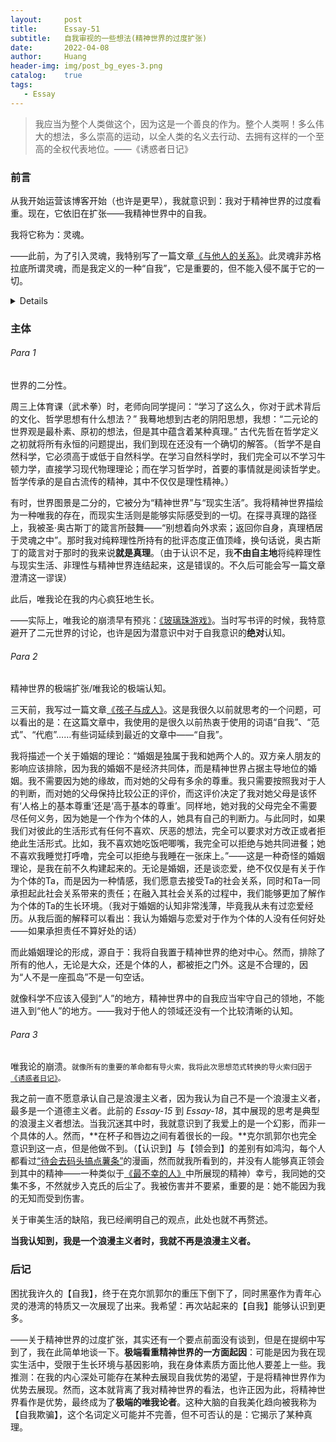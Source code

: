 ```yaml
---
layout:     post
title:      Essay-51
subtitle:   自我审视的一些想法(精神世界的过度扩张)
date:       2022-04-08
author:     Huang
header-img: img/post_bg_eyes-3.png
catalog:    true
tags:
   - Essay
---
```


> 我应当为整个人类做这个，因为这是一个善良的作为。整个人类啊！多么伟大的想法，多么崇高的运动，以全人类的名义去行动、去拥有这样的一个至高的全权代表地位。——《诱惑者日记》

### 前言

从我开始运营该博客开始（也许是更早），我就意识到：我对于精神世界的过度看重。现在，它依旧在扩张——我精神世界中的自我。

我将它称为：灵魂。

——此前，为了引入灵魂，我特别写了一篇文章[《与他人的关系》](https://xn--29s704loyd.com/2022/03/16/Essay-48/)。此灵魂非苏格拉底所谓灵魂，而是我定义的一种“自我”，它是重要的，但不能入侵不属于它的一切。

<details>关于柏拉图和苏格拉底，在我的笔下他们的思想是一致的。毕竟苏格拉底没有写书，我也不是此方面的专家。</details>

### 主体

###### Para 1

世界的二分性。

周三上体育课（武术拳）时，老师向同学提问：“学习了这么久，你对于武术背后的文化、哲学思想有什么想法？” 我蓦地想到古老的阴阳思想，我想：“二元论的世界观是最朴素、原初的想法，但是其中蕴含着某种真理。” 古代先哲在哲学定义之初就将所有永恒的问题提出，我们到现在还没有一个确切的解答。（哲学不是自然科学，它必须高于或低于自然科学。在学习自然科学时，我们完全可以不学习牛顿力学，直接学习现代物理理论；而在学习哲学时，首要的事情就是阅读哲学史。哲学传承的是自古流传的精神，其中不仅仅是理性精神。）

有时，世界图景是二分的，它被分为“精神世界”与“现实生活”。我将精神世界描绘为一种唯我的存在，而现实生活则是能够实际感受到的一切。在探寻真理的路径上，我被圣·奥古斯丁的箴言所鼓舞——“别想着向外求索；返回你自身，真理栖居于灵魂之中”。那时我对纯粹理性所持有的批评态度正值顶峰，换句话说，奥古斯丁的箴言对于那时的我来说**就是真理**。（由于认识不足，我**不由自主地**将纯粹理性与现实生活、非理性与精神世界连结起来，这是错误的。不久后可能会写一篇文章澄清这一谬误）

此后，唯我论在我的内心疯狂地生长。

——实际上，唯我论的崩溃早有预兆：[《玻璃珠游戏》](https://xn--29s704loyd.com/2022/01/01/The-Glass-Bead-Game/)。当时写书评的时候，我特意避开了二元世界的讨论，也许是因为潜意识中对于自我意识的**绝对**认知。

###### Para 2

精神世界的极端扩张/唯我论的极端认知。

三天前，我写过一篇文章[《孩子与成人》](https://xn--29s704loyd.com/2022/04/05/Essay-50/)。这是我很久以前就思考的一个问题，可以看出的是：在这篇文章中，我使用的是很久以前热衷于使用的词语“自我”、“范式”、“代庖”……有些词延续到最近的文章中——“自我”。

我将描述一个关于婚姻的理论：“婚姻是独属于我和她两个人的。双方亲人朋友的影响应该排除，因为我的婚姻不是经济共同体，而是精神世界占据主导地位的婚姻。我不需要因为她的缘故，而对她的父母有多余的尊重。我只需要按照我对于人的判断，而对她的父母保持比较公正的评价，而这评价决定了我对她父母是该怀有‘人格上的基本尊重’还是‘高于基本的尊重’。同样地，她对我的父母完全不需要尽任何义务，因为她是一个作为个体的人，她具有自己的判断力。与此同时，如果我们对彼此的生活形式有任何不喜欢、厌恶的想法，完全可以要求对方改正或者拒绝此生活形式。比如，我不喜欢她吃饭吧唧嘴，我完全可以拒绝与她共同进餐；她不喜欢我睡觉打呼噜，完全可以拒绝与我睡在一张床上。”——这是一种奇怪的婚姻理论，是我在前不久构建起来的。无论是婚姻，还是谈恋爱，绝不仅仅是有关于作为个体的Ta，而是因为一种情感，我们愿意去接受Ta的社会关系，同时和Ta一同承担起此社会关系带来的责任；在融入其社会关系的过程中，我们能够更加了解作为个体的Ta的生长环境。（我对于婚姻的认知非常浅薄，毕竟我从未有过恋爱经历。从我后面的解释可以看出：我认为婚姻与恋爱对于作为个体的人没有任何好处——如果承担责任不算好处的话）

而此婚姻理论的形成，源自于：我将自我置于精神世界的绝对中心。然而，排除了所有的他人，无论是大众，还是个体的人，都被拒之门外。这是不合理的，因为“人不是一座孤岛”不是一句空话。

就像科学不应该入侵到“人”的地方，精神世界中的自我应当牢守自己的领地，不能进入到“他人”的地方。——我对于他人的领域还没有一个比较清晰的认知。

###### Para 3

唯我论的崩溃。<small>就像所有的重要的革命都有导火索，我将此次思想范式转换的导火索归因于<a href="https://xn--29s704loyd.com/2022/04/03/Diary-of-a-Seducer/">《诱惑者日记》</a>。</small>

我之前一直不愿意承认自己是浪漫主义者，因为我认为自己不是一个浪漫主义者，最多是一个道德主义者。此前的 *Essay-15* 到 *Essay-18*，其中展现的思考是典型的浪漫主义者想法。当我沉迷其中时，我就意识到了我爱上的是一个幻影，而非一个具体的人。然而，**在杯子和唇边之间有着很长的一段。**克尔凯郭尔也完全意识到这一点，但是他做不到。（【认识到】与【领会到】的差别有如鸿沟，每个人都看过[“待会去码头搞点薯条”](https://xn--29s704loyd.com/2021/05/23/What-is-life/#%E5%BE%85%E4%BC%9A%E5%8E%BB%E7%A0%81%E5%A4%B4%E6%90%9E%E7%82%B9%E8%96%AF%E6%9D%A1)的漫画，然而就我所看到的，并没有人能够真正领会到其中的精神——一种类似于[《最不幸的人》](https://xn--29s704loyd.com/2022/03/28/Essay-49/)中所展现的精神）幸亏，我同她的交集不多，不然就步入克氏的后尘了。我被伤害并不要紧，重要的是：她不能因为我的无知而受到伤害。

关于审美生活的缺陷，我已经阐明自己的观点，此处也就不再赘述。

**当我认知到，我是一个浪漫主义者时，我就不再是浪漫主义者。**

### 后记

困扰我许久的【自我】，终于在克尔凯郭尔的重压下倒下了，同时黑塞作为青年心灵的港湾的特质又一次展现了出来。我希望：再次站起来的【自我】能够认识到更多。

——关于精神世界的过度扩张，其实还有一个要点前面没有谈到，但是在提纲中写到了，我在此简单地谈一下。**极端看重精神世界的一方面起因**：可能是因为我在现实生活中，受限于生长环境与基因影响，我在身体素质方面比他人要差上一些。我推测：在我的内心深处可能存在某种去展现自我优势的渴望，于是将精神世界作为优势去展现。然而，这本就背离了我对精神世界的看法，也许正因为此，将精神世界看作是优势，最终成为了**极端的唯我论者**。这种大脑的自我美化趋向被我称为【自我欺骗】，这个名词定义可能并不完善，但不可否认的是：它揭示了某种真理。
